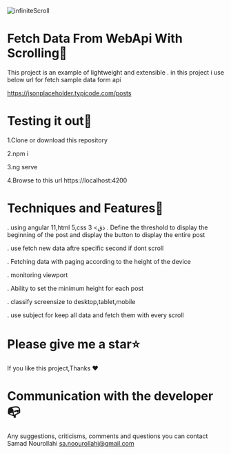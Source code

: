 ![infiniteScroll](https://github.com/s-norolahi/InfinitScrollBar/assets/11534765/c98fdde6-d5e4-4c97-bf01-2e36bcc1ea3f)


Fetch Data From WebApi With Scrolling🥇
========================================

This project is an example of lightweight and extensible .
in this project  i use below url for fetch sample data form api

https://jsonplaceholder.typicode.com/posts


Testing it out📢
=========================================

1.Clone or download this repository

2.npm i

3.ng serve

4.Browse to this url https://localhost:4200


Techniques and Features🧵
========================================

. using angular 11,html 5,css 3
<ذق
. Define the threshold to display the beginning of the post and display the button to display the entire post

. use fetch new data aftre specific second  if dont scroll

. Fetching data with paging according to the height  of the device

. monitoring viewport

. Ability to set the minimum height for each post

. classify screensize to desktop,tablet,mobile

. use subject for keep all data and fetch them with every scroll




Please give me a star⭐
==========================================

If you like this project,Thanks ❤  


Communication with the developer📭
===========================================

Any suggestions, criticisms, comments and questions you can contact Samad Nourollahi sa.noourollahi@gmail.com
